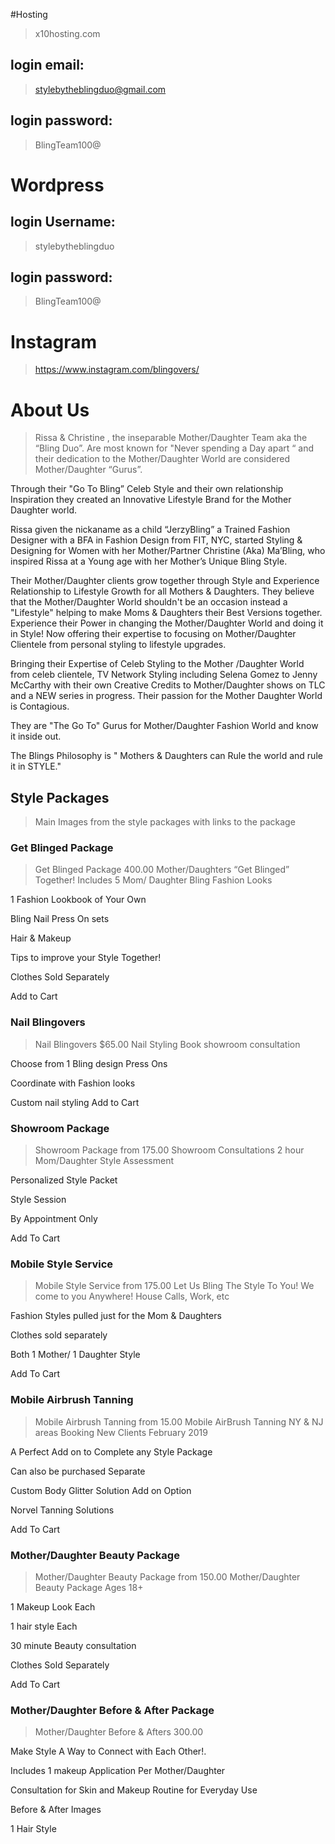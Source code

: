 #Hosting
> x10hosting.com
## login email:
> stylebytheblingduo@gmail.com
## login password:
> BlingTeam100@

# Wordpress
## login Username:
> stylebytheblingduo
## login password:
> BlingTeam100@

# Instagram
> https://www.instagram.com/blingovers/

# About Us
>  Rissa & Christine , the inseparable Mother/Daughter Team aka the “Bling Duo”. Are most known for "Never spending a Day apart “ and their dedication to the Mother/Daughter World are considered Mother/Daughter “Gurus”. 

Through their "Go To Bling” Celeb Style and their own relationship Inspiration they created an Innovative Lifestyle Brand for the Mother Daughter world.

Rissa given the nickaname as a child “JerzyBling” a Trained Fashion Designer with a BFA in  Fashion Design from FIT, NYC, started Styling &  Designing for Women with her Mother/Partner Christine (Aka) Ma’Bling, who inspired Rissa at a Young age with her Mother’s Unique Bling Style. 

Their Mother/Daughter clients grow together through Style and Experience Relationship to Lifestyle Growth for all Mothers & Daughters. They believe that the Mother/Daughter World shouldn't be an occasion instead  a "Lifestyle"  helping to make Moms & Daughters their Best Versions together. Experience their Power in changing the Mother/Daughter World and doing it in Style!  Now offering their expertise to focusing on Mother/Daughter Clientele from personal styling to lifestyle upgrades.

  Bringing their Expertise of Celeb Styling to the Mother /Daughter World from celeb clientele, TV Network Styling including Selena Gomez to Jenny McCarthy with their own Creative Credits to Mother/Daughter shows on TLC and a NEW series in progress. Their passion for the Mother Daughter World is Contagious.

They are "The Go To" Gurus for Mother/Daughter Fashion World and know it inside out.  

The Blings Philosophy is " Mothers & Daughters can Rule the world and rule it in STYLE."

## Style Packages
> Main Images from the style packages with links to the package

### Get Blinged Package
> Get Blinged Package
400.00
Mother/Daughters “Get Blinged”
 Together! 
Includes 5 Mom/ Daughter Bling Fashion Looks

1 Fashion Lookbook of Your Own

Bling Nail Press On sets

 Hair & Makeup 

Tips to improve your Style Together!

Clothes Sold Separately

Add to Cart

### Nail Blingovers
> Nail Blingovers
$65.00
Nail Styling 
Book showroom consultation

Choose from 1 Bling design Press Ons 

Coordinate with Fashion looks

Custom nail styling 
Add to Cart

### Showroom Package
> Showroom Package
from 175.00
Showroom Consultations
2 hour Mom/Daughter Style Assessment

Personalized Style Packet 

Style Session

By Appointment Only

Add To Cart

### Mobile Style Service
> Mobile Style Service
from 175.00
Let Us Bling The Style To You!
We come to you Anywhere! House Calls, Work, etc

Fashion Styles pulled just for the Mom & Daughters

Clothes  sold separately

Both 1  Mother/ 1 Daughter Style

Add To Cart

### Mobile Airbrush Tanning
> Mobile Airbrush Tanning
from 15.00
Mobile AirBrush Tanning
NY & NJ areas Booking New Clients February 2019

A Perfect Add on to Complete any Style Package 

Can also be purchased Separate 

Custom Body Glitter Solution Add on Option 

Norvel Tanning Solutions

Add To Cart

### Mother/Daughter Beauty Package
> Mother/Daughter Beauty Package
from 150.00
Mother/Daughter Beauty Package 
Ages 18+

1 Makeup Look Each

1 hair style Each

30 minute Beauty consultation  

Clothes Sold Separately

Add To Cart

### Mother/Daughter Before & After Package
> Mother/Daughter Before & Afters
300.00

Make Style A Way to Connect with Each Other!.

Includes 1 makeup Application Per Mother/Daughter

Consultation for Skin and Makeup Routine for Everyday Use

Before & After Images

1 Hair Style